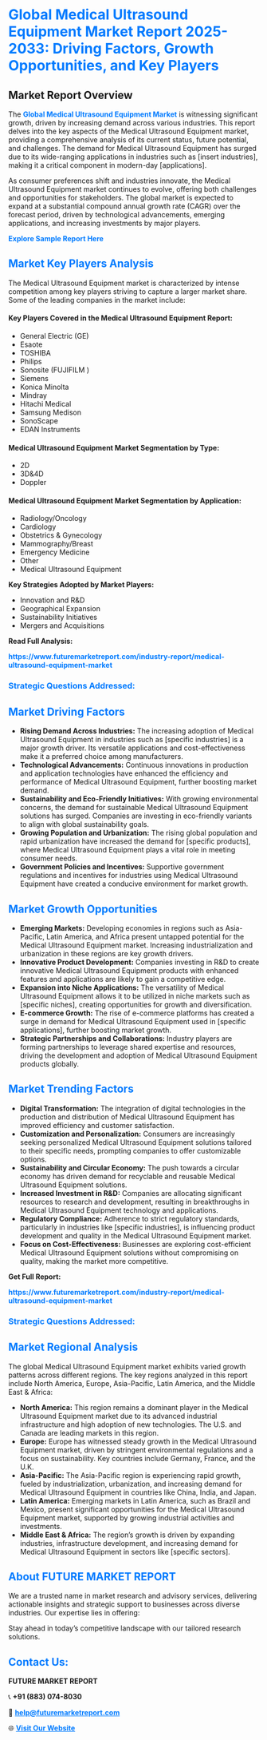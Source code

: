 <h1 style="color: #007BFF;">Global Medical Ultrasound Equipment Market Report 2025-2033: Driving Factors, Growth Opportunities, and Key Players</h1>

<section id="overview">
<h2>Market Report Overview</h2>
<p>The <a href="https://www.futuremarketreport.com/industry-report/medical-ultrasound-equipment-market" style="color: #007BFF; text-decoration: none;"><strong>Global Medical Ultrasound Equipment Market</strong></a> is witnessing significant growth, driven by increasing demand across various industries. This report delves into the key aspects of the Medical Ultrasound Equipment market, providing a comprehensive analysis of its current status, future potential, and challenges. The demand for Medical Ultrasound Equipment has surged due to its wide-ranging applications in industries such as [insert industries], making it a critical component in modern-day [applications].</p>
<p>As consumer preferences shift and industries innovate, the Medical Ultrasound Equipment market continues to evolve, offering both challenges and opportunities for stakeholders. The global market is expected to expand at a substantial compound annual growth rate (CAGR) over the forecast period, driven by technological advancements, emerging applications, and increasing investments by major players.</p>
</section>

<section id="overview">
<p><a href="https://www.futuremarketreport.com/request-sample/reportId=124936" style="color: #007BFF; text-decoration: none;"><strong>Explore Sample Report Here</strong></a></p>
</section>

<section id="key-players">
<h2 style="color: #007BFF;">Market Key Players Analysis</h2>
<p>The Medical Ultrasound Equipment market is characterized by intense competition among key players striving to capture a larger market share. Some of the leading companies in the market include:</p>
<h4>Key Players Covered in the Medical Ultrasound Equipment Report:</h4>
<ul><li>General Electric (GE)</li><li>Esaote</li><li>TOSHIBA</li><li>Philips</li><li>Sonosite (FUJIFILM )</li><li>Siemens</li><li>Konica Minolta</li><li>Mindray</li><li>Hitachi Medical</li><li>Samsung Medison</li><li>SonoScape</li><li>EDAN Instruments</li></ul>
<h4>Medical Ultrasound Equipment Market Segmentation by Type:</h4>
<ul><li>2D</li><li>3D&amp;4D</li><li>Doppler</li></ul>

<h4>Medical Ultrasound Equipment Market Segmentation by Application:</h4>
<ul><li>Radiology/Oncology</li><li>Cardiology</li><li>Obstetrics &amp; Gynecology</li><li>Mammography/Breast</li><li>Emergency Medicine</li><li>Other</li><li>Medical Ultrasound Equipment</li></ul>
<p><strong>Key Strategies Adopted by Market Players:</strong></p>
<ul>
<li>Innovation and R&D</li>
<li>Geographical Expansion</li>
<li>Sustainability Initiatives</li>
<li>Mergers and Acquisitions</li>
</ul>
</section>

<section>
<p><strong>Read Full Analysis: </strong></p><a href="https://www.futuremarketreport.com/industry-report/medical-ultrasound-equipment-market" style="color: #007BFF; text-decoration: none;"><strong>https://www.futuremarketreport.com/industry-report/medical-ultrasound-equipment-market</strong></a>
<h3 style="color: #007BFF;">Strategic Questions Addressed:</h3>
</section>

<section id="driving-factors">
<h2 style="color: #007BFF;">Market Driving Factors</h2>
<ul>
<li><strong>Rising Demand Across Industries:</strong> The increasing adoption of Medical Ultrasound Equipment in industries such as [specific industries] is a major growth driver. Its versatile applications and cost-effectiveness make it a preferred choice among manufacturers.</li>
<li><strong>Technological Advancements:</strong> Continuous innovations in production and application technologies have enhanced the efficiency and performance of Medical Ultrasound Equipment, further boosting market demand.</li>
<li><strong>Sustainability and Eco-Friendly Initiatives:</strong> With growing environmental concerns, the demand for sustainable Medical Ultrasound Equipment solutions has surged. Companies are investing in eco-friendly variants to align with global sustainability goals.</li>
<li><strong>Growing Population and Urbanization:</strong> The rising global population and rapid urbanization have increased the demand for [specific products], where Medical Ultrasound Equipment plays a vital role in meeting consumer needs.</li>
<li><strong>Government Policies and Incentives:</strong> Supportive government regulations and incentives for industries using Medical Ultrasound Equipment have created a conducive environment for market growth.</li>
</ul>
</section>

<section id="growth-opportunities">
<h2 style="color: #007BFF;">Market Growth Opportunities</h2>
<ul>
<li><strong>Emerging Markets:</strong> Developing economies in regions such as Asia-Pacific, Latin America, and Africa present untapped potential for the Medical Ultrasound Equipment market. Increasing industrialization and urbanization in these regions are key growth drivers.</li>
<li><strong>Innovative Product Development:</strong> Companies investing in R&D to create innovative Medical Ultrasound Equipment products with enhanced features and applications are likely to gain a competitive edge.</li>
<li><strong>Expansion into Niche Applications:</strong> The versatility of Medical Ultrasound Equipment allows it to be utilized in niche markets such as [specific niches], creating opportunities for growth and diversification.</li>
<li><strong>E-commerce Growth:</strong> The rise of e-commerce platforms has created a surge in demand for Medical Ultrasound Equipment used in [specific applications], further boosting market growth.</li>
<li><strong>Strategic Partnerships and Collaborations:</strong> Industry players are forming partnerships to leverage shared expertise and resources, driving the development and adoption of Medical Ultrasound Equipment products globally.</li>
</ul>
</section>

<section id="trending-factors">
<h2 style="color: #007BFF;">Market Trending Factors</h2>
<ul>
<li><strong>Digital Transformation:</strong> The integration of digital technologies in the production and distribution of Medical Ultrasound Equipment has improved efficiency and customer satisfaction.</li>
<li><strong>Customization and Personalization:</strong> Consumers are increasingly seeking personalized Medical Ultrasound Equipment solutions tailored to their specific needs, prompting companies to offer customizable options.</li>
<li><strong>Sustainability and Circular Economy:</strong> The push towards a circular economy has driven demand for recyclable and reusable Medical Ultrasound Equipment solutions.</li>
<li><strong>Increased Investment in R&D:</strong> Companies are allocating significant resources to research and development, resulting in breakthroughs in Medical Ultrasound Equipment technology and applications.</li>
<li><strong>Regulatory Compliance:</strong> Adherence to strict regulatory standards, particularly in industries like [specific industries], is influencing product development and quality in the Medical Ultrasound Equipment market.</li>
<li><strong>Focus on Cost-Effectiveness:</strong> Businesses are exploring cost-efficient Medical Ultrasound Equipment solutions without compromising on quality, making the market more competitive.</li>
</ul>
</section>

<section>
<p><strong>Get Full Report: </strong></p><a href="https://www.futuremarketreport.com/industry-report/medical-ultrasound-equipment-market" style="color: #007BFF; text-decoration: none;"><strong>https://www.futuremarketreport.com/industry-report/medical-ultrasound-equipment-market</strong></a>
<h3 style="color: #007BFF;">Strategic Questions Addressed:</h3>
</section>


<section id="regional-analysis">
<h2 style="color: #007BFF;">Market Regional Analysis</h2>
<p>The global Medical Ultrasound Equipment market exhibits varied growth patterns across different regions. The key regions analyzed in this report include North America, Europe, Asia-Pacific, Latin America, and the Middle East & Africa:</p>
<ul>
<li><strong>North America:</strong> This region remains a dominant player in the Medical Ultrasound Equipment market due to its advanced industrial infrastructure and high adoption of new technologies. The U.S. and Canada are leading markets in this region.</li>
<li><strong>Europe:</strong> Europe has witnessed steady growth in the Medical Ultrasound Equipment market, driven by stringent environmental regulations and a focus on sustainability. Key countries include Germany, France, and the U.K.</li>
<li><strong>Asia-Pacific:</strong> The Asia-Pacific region is experiencing rapid growth, fueled by industrialization, urbanization, and increasing demand for Medical Ultrasound Equipment in countries like China, India, and Japan.</li>
<li><strong>Latin America:</strong> Emerging markets in Latin America, such as Brazil and Mexico, present significant opportunities for the Medical Ultrasound Equipment market, supported by growing industrial activities and investments.</li>
<li><strong>Middle East & Africa:</strong> The region’s growth is driven by expanding industries, infrastructure development, and increasing demand for Medical Ultrasound Equipment in sectors like [specific sectors].</li>
</ul>
</section>

<footer>
<h2 style="color: #007BFF;">About FUTURE MARKET REPORT</h2>
<p>We are a trusted name in market research and advisory services, delivering actionable insights and strategic support to businesses across diverse industries. Our expertise lies in offering:</p>

<p>Stay ahead in today’s competitive landscape with our tailored research solutions.</p>

<h2 style="color: #007BFF;">Contact Us:</h2>
<p><strong>FUTURE MARKET REPORT</strong></p>
<p>📞 <strong>+91 (883) 074-8030</strong></p>
<p>📧 <strong><a href="mailto:help@futuremarketreport.com" style="color: #007BFF;">help@futuremarketreport.com</a></strong></p>
<p>🌐 <strong><a href="https://www.futuremarketreport.com/" style="color: #007BFF;">Visit Our Website</a></strong></p>
</footer>